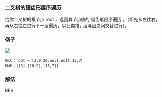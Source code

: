 ### 二叉树的锯齿形层序遍历
给你二叉树的根节点 root ，返回其节点值的 锯齿形层序遍历 。（即先从左往右，再从右往左进行下一层遍历，以此类推，层与层之间交替进行）。
### 例子
![](https://assets.leetcode.com/uploads/2021/02/19/tree1.jpg)
```text
输入：root = [3,9,20,null,null,15,7]
输出：[[3],[20,9],[15,7]]
```
### 解法
BFS